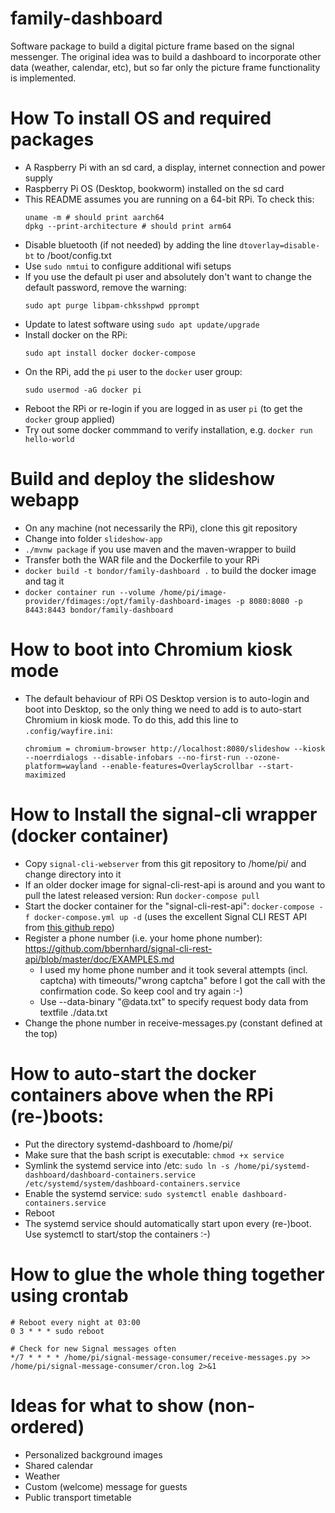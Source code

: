 # family-dashboard
Software package to build a digital picture frame based on the signal messenger. The original idea was to build a dashboard to incorporate other data (weather, calendar, etc), but so far only the picture frame functionality is implemented.


How To install OS and required packages
======
* A Raspberry Pi with an sd card, a display, internet connection and power supply
* Raspberry Pi OS (Desktop, bookworm) installed on the sd card
* This README assumes you are running on a 64-bit RPi. To check this:
  ```shell
  uname -m # should print aarch64
  dpkg --print-architecture # should print arm64
  ```
* Disable bluetooth (if not needed) by adding the line `dtoverlay=disable-bt` to /boot/config.txt
* Use `sudo nmtui` to configure additional wifi setups
* If you use the default pi user and absolutely don't want to change the default password, remove the warning:
  ```shell
  sudo apt purge libpam-chksshpwd pprompt
  ```
* Update to latest software using ```sudo apt update/upgrade```
* Install docker on the RPi:
  ```shell
  sudo apt install docker docker-compose
  ```
* On the RPi, add the ```pi``` user to the ```docker``` user group:
  ```shell
  sudo usermod -aG docker pi
  ```
* Reboot the RPi or re-login if you are logged in as user ```pi``` (to get the ```docker``` group applied)
* Try out some docker commmand to verify installation, e.g. ```docker run hello-world```  

Build and deploy the slideshow webapp
=======
* On any machine (not necessarily the RPi), clone this git repository
* Change into folder `slideshow-app`
* ```./mvnw package``` if you use maven and the maven-wrapper to build
* Transfer both the WAR file and the Dockerfile to your RPi
* ```docker build -t bondor/family-dashboard .``` to build the docker image and tag it
* ```docker container run --volume /home/pi/image-provider/fdimages:/opt/family-dashboard-images -p 8080:8080 -p 8443:8443 bondor/family-dashboard```

How to boot into Chromium kiosk mode
=======
* The default behaviour of RPi OS Desktop version is to auto-login and boot into Desktop, so the only thing we need to add is to auto-start Chromium in kiosk mode. To do this, add this line to `.config/wayfire.ini`:
  ```shell
  chromium = chromium-browser http://localhost:8080/slideshow --kiosk --noerrdialogs --disable-infobars --no-first-run --ozone-platform=wayland --enable-features=OverlayScrollbar --start-maximized
  ```

How to Install the signal-cli wrapper (docker container)
=======
* Copy `signal-cli-webserver` from this git repository to /home/pi/ and change directory into it
* If an older docker image for signal-cli-rest-api is around and you want to pull the latest released version: Run ```docker-compose pull```
* Start the docker container for the "signal-cli-rest-api": ```docker-compose -f docker-compose.yml up -d``` (uses the excellent Signal CLI REST API from [this github repo](https://github.com/bbernhard/signal-cli-rest-api/))
* Register a phone number (i.e. your home phone number): https://github.com/bbernhard/signal-cli-rest-api/blob/master/doc/EXAMPLES.md
    * I used my home phone number and it took several attempts (incl. captcha) with timeouts/"wrong captcha" before I got the call with the confirmation code. So keep cool and try again :-)
    * Use --data-binary "@data.txt" to specify request body data from textfile ./data.txt
* Change the phone number in receive-messages.py (constant defined at the top)

How to auto-start the docker containers above when the RPi (re-)boots:
=======
* Put the directory systemd-dashboard to /home/pi/
* Make sure that the bash script is executable: ```chmod +x service```
* Symlink the systemd service into /etc: ```sudo ln -s /home/pi/systemd-dashboard/dashboard-containers.service /etc/systemd/system/dashboard-containers.service```
* Enable the systemd service: ```sudo systemctl enable dashboard-containers.service```
* Reboot
* The systemd service should automatically start upon every (re-)boot. Use systemctl to start/stop the containers :-)

How to glue the whole thing together using crontab
======
```
# Reboot every night at 03:00
0 3 * * * sudo reboot

# Check for new Signal messages often
*/7 * * * * /home/pi/signal-message-consumer/receive-messages.py >> /home/pi/signal-message-consumer/cron.log 2>&1
```

Ideas for what to show (non-ordered)
======
* Personalized background images
* Shared calendar
* Weather
* Custom (welcome) message for guests
* Public transport timetable
